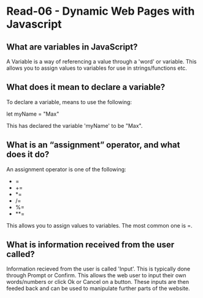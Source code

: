 # Read-06 - Dynamic Web Pages with Javascript

## What are variables in JavaScript?
A Variable is a way of referencing a value through a 'word' or variable. This allows you to assign values to variables for use in strings/functions etc.

## What does it mean to declare a variable?
To declare a variable, means to use the following:

let myName = "Max"

This has declared the variable 'myName' to be "Max".

## What is an “assignment” operator, and what does it do?
An assignment operator is one of the following:
- =
- +=
- *=
- /=
- %=
- **=

This allows you to assign values to variables. The most common one is =.

## What is information received from the user called?
Information recieved from the user is called 'Input'. This is typically done through Prompt or Confirm. This allows the web user to input their own words/numbers or click Ok or Cancel on a button. These inputs are then feeded back and can be used to manipulate further parts of the website.